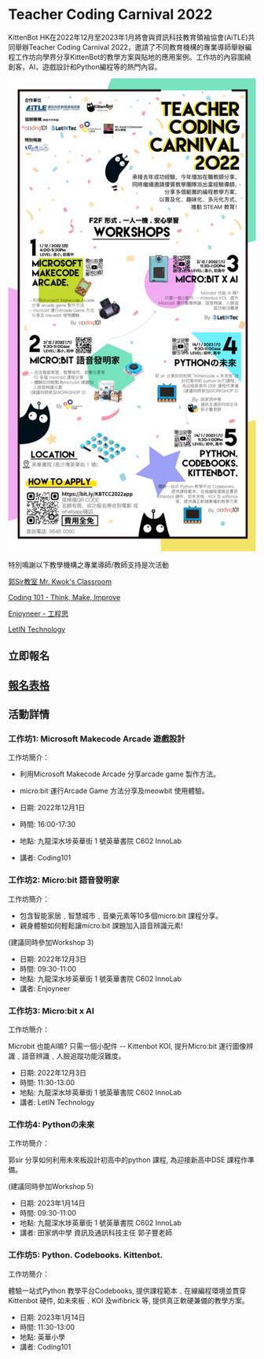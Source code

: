 # Teacher Coding Carnival 2022

KittenBot HK在2022年12月至2023年1月將會與資訊科技教育領袖協會(AiTLE)共同舉辦Teacher Coding Carnival 2022，邀請了不同教育機構的專業導師舉辦編程工作坊向學界分享KittenBot的教學方案與貼地的應用案例。工作坊的內容圍繞創客，AI，遊戲設計和Python編程等的熱門內容。

![](./images/carnival_poster.jpg)

特別鳴謝以下教學機構之專業導師/教師支持是次活動

[郭Sir教室 Mr. Kwok's Classroom](https://www.facebook.com/kwoksirclassroom)

[Coding 101 - Think, Make, Improve](https://www.facebook.com/coding101.hk/)

[Enjoyneer - 工程思](https://www.facebook.com/enjoyneerhk/)

[LetIN Technology](https://www.facebook.com/letintec/)

## 立即報名

## [報名表格](https://docs.google.com/forms/d/e/1FAIpQLSfArqQTTiLu8duHVkLoHdeP5x81k6a6l_RAIbFnhwlgNSUN_Q/viewform?usp=sf_link)

## 活動詳情

### 工作坊1: Microsoft Makecode Arcade 遊戲設計

工作坊簡介：

- 利用Microsoft Makecode Arcade 分享arcade game 製作方法。
- micro:bit 運行Arcade Game 方法分享及meowbit 使用體驗。

- 日期: 2022年12月1日
- 時間: 16:00-17:30
- 地點: 九龍深水埗英華街 1 號英華書院 C602 InnoLab
- 講者: Coding101

### 工作坊2: Micro:bit 語音發明家

工作坊簡介：

- 包含智能家居﹑智慧城巿﹑音樂元素等10多個micro:bit 課程分享。
- 親身體驗如何輕鬆讓micro:bit 課題加入語音辨識元素!

(建議同時參加Workshop 3)

- 日期: 2022年12月3日
- 時間: 09:30-11:00
- 地點: 九龍深水埗英華街 1 號英華書院 C602 InnoLab
- 講者: Enjoyneer

### 工作坊3: Micro:bit x AI

工作坊簡介：

Microbit 也能AI嘛? 
只需一個小配件 -- Kittenbot KOI, 提升Micro:bit 運行圖像辨識﹑語音辨識﹑人臉追蹤功能沒難度。

- 日期: 2022年12月3日
- 時間: 11:30-13:00
- 地點: 九龍深水埗英華街 1 號英華書院 C602 InnoLab
- 講者: LetIN Technology

### 工作坊4: Pythonの未來

工作坊簡介：

郭sir 分享如何利用未來板設計初高中的python 課程, 為迎接新高中DSE 課程作準備。

(建議同時參加Workshop 5)


- 日期: 2023年1月14日
- 時間: 09:30-11:00
- 地點: 九龍深水埗英華街 1 號英華書院 C602 InnoLab
- 講者: 田家炳中學 資訊及通訊科技主任 郭子豐老師

### 工作坊5: Python. Codebooks. Kittenbot.

工作坊簡介：

體驗一站式Python 教學平台Codebooks, 提供課程範本﹑在線編程環境並貫穿Kittenbot 硬件, 如未來板﹑KOI  及wifibrick 等, 提供真正軟硬兼備的教學方案。

- 日期: 2023年1月14日
- 時間: 11:30-13:00
- 地點: 英華小學
- 講者: Coding101